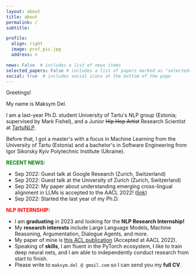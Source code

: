 ```yaml
---
layout: about
title: about
permalink: /
subtitle: 

profile:
  align: right
  image: prof_pic.jpg
  address: >

news: False  # includes a list of news items
selected_papers: False # includes a list of papers marked as "selected={true}"
social: true  # includes social icons at the bottom of the page
---
```


Greetings! 

My name is Maksym Del. 

I am a last-year Ph.D. student University of Tartu's NLP group (Estonia; supervised by Mark Fishel), and a Junior ~~Hip Hop Artist~~ Research Scientist at [TartuNLP](http://tartunlp.ai). 

Before that, I got a master's with a focus in Machine Learning from the University of Tartu (Estonia) and a bachelor's in Software Engineering from Igor Sikorsky Kyiv Polytechnic Institute (Ukraine).

<b style="color:green">RECENT NEWS:</b>
* Sep 2022: Guest talk at Google Research (Zurich, Switzerland)
* Sep 2022: Guest talk at the University of Zurich (Zurich, Switzerland)
* Sep 2022: My paper about understanding emerging cross-lingual alignment in LLMs is accepted to the AACL 2022! ([link](https://aclanthology.org/2022.aacl-main.15/))
* Sep 2022: Started the last year of my Ph.D. 

<b style="color:red">NLP INTERNSHIP:</b>
* I am <b>graduating</b> in 2023 and looking for the <b>NLP Research Internship!</b> <br />
* My **research interests** include Large Language Models, Machine Reasoning, Argumentation, Dialogue Agents, and more. <br />
* My paper of mine is [this ACL publication](https://aclanthology.org/2022.aacl-main.15/) (Accepted at AACL 2022). <br />
* Speaking of **skills**, I am fluent in the PyTorch ecosystem, I like to train deep neural nets, and I am able to independently conduct research from start to finish. <br />
* Please write to `maksym.del @ gmail.com` so I can send you my **full CV**. 


